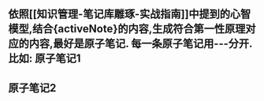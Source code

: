 依照[[知识管理-笔记库雕琢-实战指南]]中提到的心智模型,结合{activeNote}的内容,生成符合第一性原理对应的内容,最好是原子笔记. 每一条原子笔记用---分开.
比如:
原子笔记1
---
原子笔记2
---